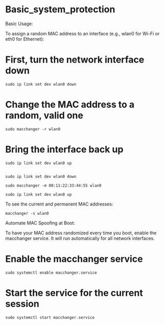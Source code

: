 # Basic_system_protection

Basic Usage:

To assign a random MAC address to an interface (e.g., wlan0 for Wi-Fi or eth0 for Ethernet):

# First, turn the network interface down
    sudo ip link set dev wlan0 down

# Change the MAC address to a random, valid one
    sudo macchanger -r wlan0

# Bring the interface back up
    sudo ip link set dev wlan0 up

    
    sudo ip link set dev wlan0 down
    
    sudo macchanger -m 00:11:22:33:44:55 wlan0
    
    sudo ip link set dev wlan0 up

To see the current and permanent MAC addresses:

    macchanger -s wlan0



Automate MAC Spoofing at Boot:

To have your MAC address randomized every time you boot, enable the macchanger service. It will run automatically for all network interfaces.

# Enable the macchanger service

    sudo systemctl enable macchanger.service

# Start the service for the current session

    sudo systemctl start macchanger.service
